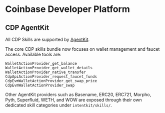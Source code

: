 # Coinbase Developer Platform

## CDP AgentKit

All CDP Skills are supported by [AgentKit](https://github.com/coinbase/agentkit/).

The core CDP skills bundle now focuses on wallet management and faucet access. Available tools are:

```
WalletActionProvider_get_balance
WalletActionProvider_get_wallet_details
WalletActionProvider_native_transfer
CdpApiActionProvider_request_faucet_funds
CdpEvmWalletActionProvider_get_swap_price
CdpEvmWalletActionProvider_swap
```

Other AgentKit providers such as Basename, ERC20, ERC721, Morpho, Pyth, Superfluid, WETH, and WOW are exposed through their own dedicated skill categories under `intentkit/skills/`.
